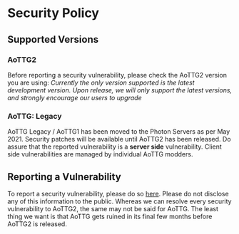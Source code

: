 # Security Policy

## Supported Versions

### AoTTG2
Before reporting a security vulnerability, please check the AoTTG2 version you are using:
*Currently the only version supported is the latest development version. Upon release, we will only support the latest versions, and strongly encourage our users to upgrade*

### AoTTG: Legacy
AoTTG Legacy / AoTTG1 has been moved to the Photon Servers as per May 2021. Security patches will be available until AoTTG2 has been released. Do assure that the reported vulnerability is a **server side** vulnerability. Client side vulnerabilities are managed by individual AoTTG modders.

## Reporting a Vulnerability

To report a security vulnerability, please do so [here](https://github.com/AoTTG-2/AoTTG-2/security/advisories/new). 
Please do not disclose any of this information to the public. Whereas we can resolve every security vulnerability to AoTTG2, the same may not be said for AoTTG. The least thing we want is that AoTTG gets ruined in its final few months before AoTTG2 is released.
